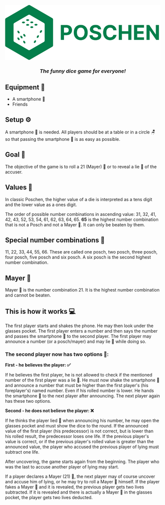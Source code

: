 <p align='center'><img src='https://raw.githubusercontent.com/ZENPAU/Poschen/f920b25985cf8dd35313aca855cefed462647846/img/Logo_2.svg'></p>
<h3 align='center'><em>The funny dice game for everyone!</em></h3>

## Equipment 👐 
- A smartphone 📱
- Friends

## Setup ⚙️
A smartphone 📱 is needed. All players should be at a table or in a circle 🪑 so that passing the smartphone 📱 is as easy as possible.

## Goal 🥅
The objective of the game is to roll a 21 (Mayer) 🎲 or to reveal a lie 🤥 of the accuser.

## Values 🔢
In classic Poschen, the higher value of a die is interpreted as a tens digit and the lower value as a ones digit.

The order of possible number combinations in ascending value: 31, 32, 41, 42, 43, 52, 53, 54, 61, 62, 63, 64, 65. **65** is the highest number combination that is not a Posch and not a Mayer 🎲. It can only be beaten by them.

## Special number combinations 🎲
11, 22, 33, 44, 55, 66. These are called one posch, two posch, three posch, four posch, five posch and six posch. A six posch is the second highest number combination.

## Mayer 🎲
Mayer 🎲 is the number combination 21. It is the highest number combination and cannot be beaten.
 
## This is how it works 💻
The first player starts and shakes the phone. He may then look under the glasses pocket. The first player enters a number and then says the number and passes the smartphone 📱 to the second player. The first player may announce a number (or a posch/mayer) and may lie 🤥 while doing so.

### The second player now has two options 🙋:

**First - he believes the player: ✅**

If he believes the first player, he is not allowed to check if the mentioned number of the first player was a lie 🤥. He must now shake the smartphone 📱 and announce a number that must be higher than the first player's (his foreplayer's) named number. Even if his rolled number is lower. He hands the smartphone 📱 to the next player after announcing. The next player again has these two options.

**Second - he does not believe the player: ❌**

If he thinks the player lied 🤥 when announcing his number, he may open the glasses pocket and must show the dice to the round. If the announced value of the first player (his predecessor) is not correct, but is lower than his rolled result, the predecessor loses one life. If the previous player's value is correct, or if the previous player's rolled value is greater than the announced value, the player who accused the previous player of lying must subtract one life.

After uncovering, the game starts again from the beginning. The player who was the last to accuse another player of lying may start.

If a player declares a Mayer (21) 🎲, the next player may of course uncover and accuse him of lying, or he may try to roll a Mayer 🎲 himself. If the player fakes a Mayer 🎲 and it is revealed, the previous player gets two lives subtracted. If it is revealed and there is actually a Mayer 🎲 in the glasses pocket, the player gets two lives deducted.
